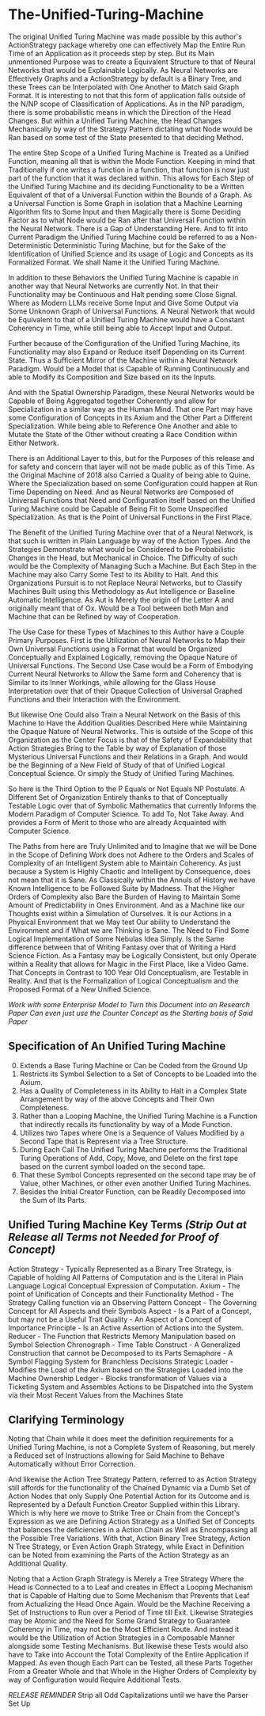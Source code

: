 # The-Unified-Turing-Machine
The original Unified Turing Machine was made possible by this author's ActionStrategy package whereby one can effectively Map the Entire Run Time of an Application as it proceeds step by step. But its Main unmentioned Purpose was to create a Equivalent Structure to that of Neural Networks that would be Explainable Logically. As Neural Networks are Effectively Graphs and a ActionStrategy by default is a Binary Tree, and these Trees can be Interpolated with One Another to Match said Graph Format. It is interesting to not that this form of application falls outside of the N/NP scope of Classification of Applications. As in the NP paradigm, there is some probabilistic means in which the Direction of the Head Changes. But within a Unified Turing Machine, the Head Changes Mechanically by way of the Strategy Pattern dictating what Node would be Ran based on some test of the State presented to that deciding Method.

The entire Step Scope of a Unified Turing Machine is Treated as a Unified Function, meaning all that is within the Mode Function. Keeping in mind that Traditionally if one writes a function in a function, that function is now just part of the function that it was declared within. This allows for Each Step of the Unified Turing Machine and its deciding Functionality to be a Written Equivalent of that of a Universal Function within the Bounds of a Graph. As a Universal Function is Some Graph in isolation that a Machine Learning Algorithm fits to Some Input and then Magically there is Some Deciding Factor as to what Node would be Ran after that Universal Function within the Neural Network. There is a Gap of Understanding Here. And to fit into Current Paradigm the Unified Turing Machine could be referred to as a Non-Deterministic Deterministic Turing Machine, but for the Sake of the Identification of Unified Science and its usage of Logic and Concepts as its Formalized Format. We shall Name it the Unified Turing Machine.

In addition to these Behaviors the Unified Turing Machine is capable in another way that Neural Networks are currently Not. In that their Functionality may be Continuous and Halt pending some Close Signal. Where as Modern LLMs receive Some Input and Give Some Output via Some Unknown Graph of Universal Functions. A Neural Network that would be Equivalent to that of a Unified Turing Machine would have a Constant Coherency in Time, while still being able to Accept Input and Output.

Further because of the Configuration of the Unified Turing Machine, its Functionality may also Expand or Reduce itself Depending on its Current State. Thus a Sufficient Mirror of the Machine within a Neural Network Paradigm. Would be a Model that is Capable of Running Continuously and able to Modify its Composition and Size based on its the Inputs.

And with the Spatial Ownership Paradigm, these Neural Networks would be Capable of Being Aggregated together Coherently and allow for Specialization in a similar way as the Human Mind. That one Part may have some Configuration of Concepts in its Axium and the Other Part a Different Specialization. While being able to Reference One Another and able to Mutate the State of the Other without creating a Race Condition within Either Network.

There is an Additional Layer to this, but for the Purposes of this release and for safety and concern that layer will not be made public as of this Time. As the Original Machine of 2018 also Carried a Quality of being able to Quine. Where the Specialization based on some Configuration could happen at Run Time Depending on Need. And as Neural Networks are Composed of Universal Functions that Need and Configuration itself based on the Unified Turing Machine could be Capable of Being Fit to Some Unspecified Specialization. As that is the Point of Universal Functions in the First Place.

The Benefit of the Unified Turing Machine over that of a Neural Network, is that such is written in Plain Language by way of the Action Types. And the Strategies Demonstrate what would be Considered to be Probabilistic Changes in the Head, but Mechanical in Choice. The Difficulty of such would be the Complexity of Managing Such a Machine. But Each Step in the Machine may also Carry Some Test to its Ability to Halt. And this Organizations Pursuit is to not Replace Neural Networks, but to Classify Machines Built using this Methodology as Aut Intelligence or Baseline Automatic Intelligence. As Aut is Merely the origin of the Letter A and originally meant that of Ox. Would be a Tool between both Man and Machine that can be Refined by way of Cooperation.

The Use Case for these Types of Machines to this Author have a Couple Primary Purposes. First is the Utilization of Neural Networks to Map their Own Universal Functions using a Format that would be Organized Conceptually and Explained Logically, removing the Opaque Nature of Universal Functions. The Second Use Case would be a Form of Embodying Current Neural Networks to Allow the Same form and Coherency that is Similar to its Inner Workings, while allowing for the Glass House Interpretation over that of their Opaque Collection of Universal Graphed Functions and their Interaction with the Environment.

But likewise One Could also Train a Neural Network on the Basis of this Machine to Have the Addition Qualities Described Here while Maintaining the Opaque Nature of Neural Networks. This is outside of the Scope of this Organization as the Center Focus is that of the Safety of Expandability that Action Strategies Bring to the Table by way of Explanation of those Mysterious Universal Functions and their Relations in a Graph. And would be the Beginning of a New Field of Study of that of Unified Logical Conceptual Science. Or simply the Study of Unified Turing Machines.

So here is the Third Option to the P Equals or Not Equals NP Postulate. A Different Set of Organization Entirely thanks to that of Conceptually Testable Logic over that of Symbolic Mathematics that currently Informs the Modern Paradigm of Computer Science. To add To, Not Take Away. And provides a Form of Merit to those who are already Acquainted with Computer Science.

The Paths from here are Truly Unlimited and to Imagine that we will be Done in the Scope of Defining Work does not Adhere to the Orders and Scales of Complexity of an Intelligent System able to Maintain Coherency. As just because a System is Highly Chaotic and Intelligent by Consequence, does not mean that it is Sane. As Classically within the Annuls of History we have Known Intelligence to be Followed Suite by Madness. That the Higher Orders of Complexity also Bare the Burden of Having to Maintain Some Amount of Predictability in Ones Environment. And as a Machine like our Thoughts exist within a Simulation of Ourselves. It is our Actions in a Physical Environment that we May test Our ability to Understand the Environment and if What we are Thinking is Sane. The Need to Find Some Logical Implementation of Some Nebulas Idea Simply. Is the Same difference between that of Writing Fantasy over that of Writing a Hard Science Fiction. As a Fantasy may be Logically Consistent, but only Operate within a Reality that allows for Magic in the First Place, like a Video Game. That Concepts in Contrast to 100 Year Old Conceptualism, are Testable in Reality. And that is the Formalization of Logical Conceptualism and the Proposed Format of a New Unified Science.

*Work with some Enterprise Model to Turn this Document into an Research Paper*
*Can even just use the Counter Concept as the Starting basis of Said Paper*

## Specification of An Unified Turing Machine

0. Extends a Base Turing Machine or Can be Coded from the Ground Up
1. Restricts its Symbol Selection to a Set of Concepts to be Loaded into the Axium.
2. Has a Quality of Completeness in its Ability to Halt in a Complex State Arrangement by way of the above Concepts and Their Own Completeness.
3. Rather than a Looping Machine, the Unified Turing Machine is a Function that indirectly recalls its functionality by way of a Mode Function.
4. Utilizes two Tapes where One is a Sequence of Values Modified by a Second Tape that is Represent via a Tree Structure.
5. During Each Call The Unified Turing Machine performs the Traditional Turing Operations of Add, Copy, Move, and Delete on the first tape based on the current symbol loaded on the second tape.
6. That these Symbol Concepts represented on the second tape may be of Value, other Machines, or other even another Unified Turing Machines.
7. Besides the Initial Creator Function, can be Readily Decomposed into the Sum of Its Parts.

## Unified Turing Machine Key Terms *(Strip Out at Release all Terms not Needed for Proof of Concept)*
Action Strategy - Typically Represented as a Binary Tree Strategy, is Capable of holding All Patterns of Computation and is the Literal in Plain Language Logical Conceptual Expression of Computation.
Axium - The point of Unification of Concepts and their Functionality
Method - The Strategy Calling function via an Observing Pattern
Concept - The Governing Concept for All Aspects and their Symbols
Aspect - Is a Part of a Concept, but may not be a Useful Trait
Quality - An Aspect of a Concept of Importance
Principle - Is an Active Assertion of Actions into the System.
Reducer - The Function that Restricts Memory Manipulation based on Symbol Selection
Chronograph - Time Table
Construct - A Generalized Construction that cannot be Decomposed to its Parts
Semaphore - A Symbol Flagging System for Branchless Decisions
Strategic Loader - Modifies the Load of the Axium based on the Strategies Loaded into the Machine
Ownership Ledger - Blocks transformation of Values via a Ticketing System and Assembles Actions to be Dispatched into the System via their Most Recent Values from the Machines State

## Clarifying Terminology
Noting that Chain while it does meet the definition requirements for a Unified Turing Machine, is not a Complete System of Reasoning, but merely a Reduced set of Instructions allowing for Said Machine to Behave Automatically without Error Correction.

And likewise the Action Tree Strategy Pattern, referred to as Action Strategy still affords for the functionality of the Chained Dynamic via a Dumb Set of Action Nodes that only Supply One Potential Action for its Outcome and is Represented by a Default Function Creator Supplied within this Library.
Which is why here we move to Strike Tree or Chain from the Concept's Expression as we are Defining Action Strategy as a Unified Set of Concepts that balances the deficiencies in a Action Chain as Well as Encompassing all the Possible Tree Variations. With that, Action Binary Tree Strategy, Action N Tree Strategy, or Even Action Graph Strategy, while Exact in Definition can be Noted from examining the Parts of the Action Strategy as an Additional Quality.

Noting that a Action Graph Strategy is Merely a Tree Strategy Where the Head is Connected to a to Leaf and creates in Effect a Looping Mechanism that is Capable of Halting due to Some Mechanism that Prevents that Leaf from Actualizing the Head Once Again. Would be the Machine Receiving a Set of Instructions to Run over a Period of Time till Exit. Likewise Strategies may be Atomic and the Need for Some Grand Strategy to Guarantee Coherency in Time, may not be the Most Efficient Route. And instead it would be the Utilization of Action Strategies in a Composable Manner alongside some Testing Mechanisms. But likewise these Tests would also have to Take into Account the Total Complexity of the Entire Application if Mapped. As even though Each Part can be Tested, all these Parts Together From a Greater Whole and that Whole in the Higher Orders of Complexity by way of Configuration would Require Additional Tests.

*RELEASE REMINDER* Strip all Odd Capitalizations until we have the Parser Set Up